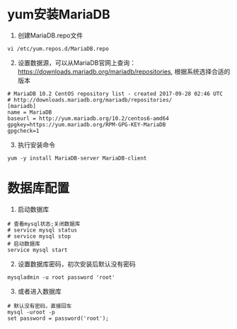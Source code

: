 # yum安装MariaDB
1. 创建MariaDB.repo文件
```
vi /etc/yum.repos.d/MariaDB.repo
```
2. 设置数据源，可以从MariaDB官网上查询：https://downloads.mariadb.org/mariadb/repositories, 根据系统选择合适的版本
```
# MariaDB 10.2 CentOS repository list - created 2017-09-28 02:46 UTC
# http://downloads.mariadb.org/mariadb/repositories/
[mariadb]
name = MariaDB
baseurl = http://yum.mariadb.org/10.2/centos6-amd64
gpgkey=https://yum.mariadb.org/RPM-GPG-KEY-MariaDB
gpgcheck=1
```
3. 执行安装命令
```
yum -y install MariaDB-server MariaDB-client
```

# 数据库配置
1. 启动数据库
```
# 查看mysql状态;关闭数据库  
# service mysql status  
# service mysql stop  
# 启动数据库  
service mysql start
```
2. 设置数据库密码，初次安装后默认没有密码
```
mysqladmin -u root password 'root'
```
3. 或者进入数据库
```
# 默认没有密码，直接回车
mysql -uroot -p
set password = password('root');
```